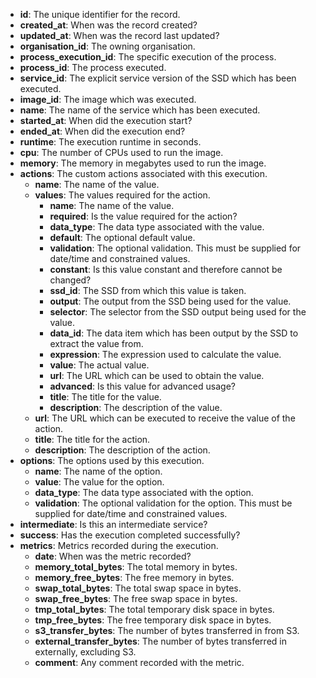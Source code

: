 * **id**: The unique identifier for the record.
* **created_at**: When was the record created?
* **updated_at**: When was the record last updated?
* **organisation_id**: The owning organisation.
* **process_execution_id**: The specific execution of the process.
* **process_id**: The process executed.
* **service_id**: The explicit service version of the SSD which has been executed.
* **image_id**: The image which was executed.
* **name**: The name of the service which has been executed.
* **started_at**: When did the execution start?
* **ended_at**: When did the execution end?
* **runtime**: The execution runtime in seconds.
* **cpu**: The number of CPUs used to run the image.
* **memory**: The memory in megabytes used to run the image.
* **actions**: The custom actions associated with this execution.
    * **name**: The name of the value.
    * **values**: The values required for the action.
        * **name**: The name of the value.
        * **required**: Is the value required for the action?
        * **data_type**: The data type associated with the value.
        * **default**: The optional default value.
        * **validation**: The optional validation. This must be supplied for date/time and constrained values.
        * **constant**: Is this value constant and therefore cannot be changed?
        * **ssd_id**: The SSD from which this value is taken.
        * **output**: The output from the SSD being used for the value.
        * **selector**: The selector from the SSD output being used for the value.
        * **data_id**: The data item which has been output by the SSD to extract the value from.
        * **expression**: The expression used to calculate the value.
        * **value**: The actual value.
        * **url**: The URL which can be used to obtain the value.
        * **advanced**: Is this value for advanced usage?
        * **title**: The title for the value.
        * **description**: The description of the value.
    * **url**: The URL which can be executed to receive the value of the action.
    * **title**: The title for the action.
    * **description**: The description of the action.
* **options**: The options used by this execution.
    * **name**: The name of the option.
    * **value**: The value for the option.
    * **data_type**: The data type associated with the option.
    * **validation**: The optional validation for the option. This must be supplied for date/time and constrained values.
* **intermediate**: Is this an intermediate service?
* **success**: Has the execution completed successfully?
* **metrics**: Metrics recorded during the execution.
    * **date**: When was the metric recorded?
    * **memory_total_bytes**: The total memory in bytes.
    * **memory_free_bytes**: The free memory in bytes.
    * **swap_total_bytes**: The total swap space in bytes.
    * **swap_free_bytes**: The free swap space in bytes.
    * **tmp_total_bytes**: The total temporary disk space in bytes.
    * **tmp_free_bytes**: The free temporary disk space in bytes.
    * **s3_transfer_bytes**: The number of bytes transferred in from S3.
    * **external_transfer_bytes**: The number of bytes transferred in externally, excluding S3.
    * **comment**: Any comment recorded with the metric.
